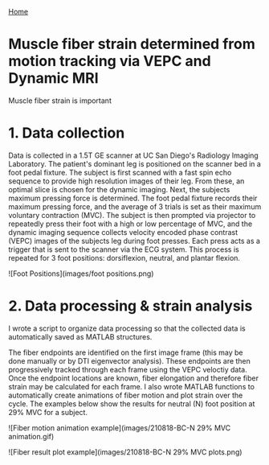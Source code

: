 [Home](https://bcunnane.github.io/)

# Muscle fiber strain determined from motion tracking via VEPC and Dynamic MRI

Muscle fiber strain is important

# 1. Data collection

Data is collected in a 1.5T GE scanner at UC San Diego's Radiology Imaging Laboratory. The patient's dominant leg is positioned on the scanner bed in a foot pedal fixture. The subject is first scanned with a fast spin echo sequence to provide high resolution images of their leg. From these, an optimal slice is chosen for the dynamic imaging. Next, the subjects maximum pressing force is determined. The foot pedal fixture records their maximum pressing force, and the average of 3 trials is set as their maximum voluntary contraction (MVC). The subject is then prompted via projector to repeatedly press their foot with a high or low percentage of MVC, and the dynamic imaging sequence collects velocity encoded phase contrast (VEPC) images of the subjects leg during foot presses. Each press acts as a trigger that is sent to the scanner via the ECG system. This process is repeated for 3 foot positions: dorsiflexion, neutral, and plantar flexion.

![Foot Positions](images/foot positions.png)

# 2. Data processing & strain analysis

I wrote a script to organize data processing so that the collected data is automatically saved as MATLAB structures. 

The fiber endpoints are identified on the first image frame (this may be done manually or by DTI eigenvector analysis). These endpoints are then progressively tracked through each frame using the VEPC veloctiy data. Once the endpoint locations are known, fiber elongation and therefore fiber strain may be calculated for each frame. I also wrote MATLAB functions to automatically create animations of fiber motion and plot strain over the cycle. The examples below show the results for neutral (N) foot position at 29% MVC for a subject.

![Fiber motion animation example](images/210818-BC-N 29% MVC animation.gif)

![Fiber result plot example](images/210818-BC-N 29% MVC plots.png)
